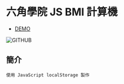 # 六角學院 JS BMI 計算機

* [DEMO](https://huangyitinging.github.io/BMI/)

![GITHUB](https://i.imgur.com/pmLkCO5.png)

## 簡介
```
使用 JavaScript localStorage 製作
```
